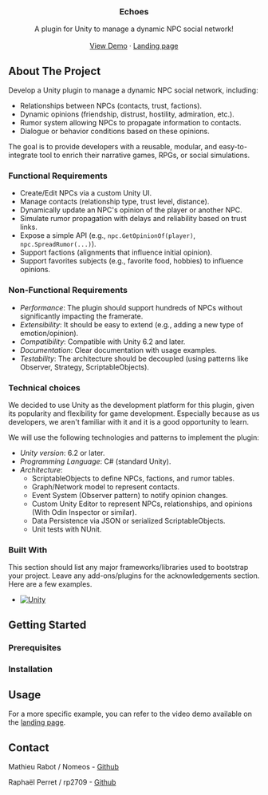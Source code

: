 <br />
<div align="center">
  <h3 align="center">Echoes</h3>

  <p align="center">
    A plugin for Unity to manage a dynamic NPC social network!
    <br />
    <br />
    <a href="">View Demo</a>
    &middot;
    <a href="https://heig-pdg-groupe-24.github.io/landing-page/">Landing page</a>
</div>


<!-- ABOUT THE PROJECT -->
## About The Project

Develop a Unity plugin to manage a dynamic NPC social network, including:

* Relationships between NPCs (contacts, trust, factions).
* Dynamic opinions (friendship, distrust, hostility, admiration, etc.).
* Rumor system allowing NPCs to propagate information to contacts.
* Dialogue or behavior conditions based on these opinions.

The goal is to provide developers with a reusable, modular, and easy-to-integrate tool to enrich their narrative games, RPGs, or social simulations.

### Functional Requirements

* Create/Edit NPCs via a custom Unity UI.
* Manage contacts (relationship type, trust level, distance).
* Dynamically update an NPC's opinion of the player or another NPC.
* Simulate rumor propagation with delays and reliability based on trust links.
* Expose a simple API (e.g., `npc.GetOpinionOf(player)`, `npc.SpreadRumor(...)`).
* Support factions (alignments that influence initial opinion).
* Support favorites subjects (e.g., favorite food, hobbies) to influence opinions.

### Non-Functional Requirements

* *Performance*: The plugin should support hundreds of NPCs without significantly impacting the framerate.
* *Extensibility*: It should be easy to extend (e.g., adding a new type of emotion/opinion).
* *Compatibility*: Compatible with Unity 6.2 and later.
* *Documentation*: Clear documentation with usage examples.
* *Testability*: The architecture should be decoupled (using patterns like Observer, Strategy, ScriptableObjects).

### Technical choices

We decided to use Unity as the development platform for this plugin, given its popularity and flexibility for game development. Especially because as us developers, we aren't familiar with it and it is a good opportunity to learn.

We will use the following technologies and patterns to implement the plugin:

* *Unity version*: 6.2 or later.
* *Programming Language*: C# (standard Unity).
* *Architecture*:
    * ScriptableObjects to define NPCs, factions, and rumor tables.
    * Graph/Network model to represent contacts.
    * Event System (Observer pattern) to notify opinion changes.
    * Custom Unity Editor to represent NPCs, relationships, and opinions (With Odin Inspector or similar).
    * Data Persistence via JSON or serialized ScriptableObjects.
    * Unit tests with NUnit.

### Built With

This section should list any major frameworks/libraries used to bootstrap your project. Leave any add-ons/plugins for the acknowledgements section. Here are a few examples.

* [![Unity][Unity]][Unity-url]

<!-- GETTING STARTED -->
## Getting Started

### Prerequisites

### Installation

<!-- USAGE EXAMPLES -->
## Usage

For a more specific example, you can refer to the video demo available on the [landing page](https://heig-pdg-groupe-24.github.io/landing-page/).

<!-- CONTACT -->
## Contact

Mathieu Rabot / Nomeos - [Github](https://github.com/Nomeos)

Raphaël Perret / rp2709 - [Github](https://github.com/rp2709)

<!-- MARKDOWN LINKS & IMAGES -->
<!-- https://www.markdownguide.org/basic-syntax/#reference-style-links -->
[Unity]: https://img.shields.io/badge/Unity-000000?style=for-the-badge&logo=unity&logoColor=white
[Unity-url]: https://unity.com/
